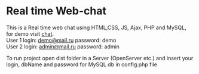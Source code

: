# Real time Web-chat

This is a Real time web chat using HTML,CSS, JS, Ajax, PHP and MySQL,
for demo visit <a href='khann.h1n.ru'>chat</a>. </br>
User 1 login: demo@mail.ru
       password: demo
</br>
User 2 login: admin@mail.ru
       password: admin


To run project open dist folder in a Server (OpenServer etc.) and insert your login, dbName and password for MySQL db in config.php file
